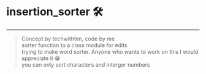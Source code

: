 # insertion_sorter 🛠
---
> Concept by techwithtim, code by me  
> sorter function to a class module for edits  
> trying to make word sorter. Anyone who wants to work on this I would appreciate it 😁  
> you can only sort characters and interger numbers
